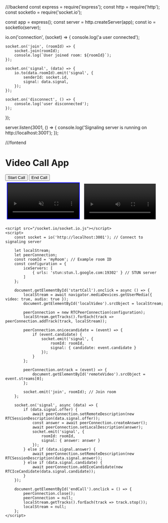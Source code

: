   <title>Video Call</title>
///backend
const express = require('express');
const http = require('http');
const socketIo = require('socket.io');

const app = express();
const server = http.createServer(app);
const io = socketIo(server);

io.on('connection', (socket) => {
    console.log('a user connected');

    socket.on('join', (roomId) => {
        socket.join(roomId);
        console.log(`User joined room: ${roomId}`);
    });

    socket.on('signal', (data) => {
        io.to(data.roomId).emit('signal', {
            senderId: socket.id,
            signal: data.signal,
        });
    });

    socket.on('disconnect', () => {
        console.log('user disconnected');
    });
});

server.listen(3001, () => {
    console.log('Signaling server is running on http://localhost:3001');
});

///fontend
<!DOCTYPE html>
<html lang="en">
<head>
    <meta charset="UTF-8">
    <meta name="viewport" content="width=device-width, initial-scale=1.0">
    <title>Video Call</title>
    <style>
        video {
            width: 45%;
            margin: 5px;
        }
        #localVideo {
            border: 2px solid blue;
        }
    </style>
</head>
<body>
    <h1>Video Call App</h1>
    <button id="startCall">Start Call</button>
    <button id="endCall">End Call</button>
    <div>
        <video id="localVideo" autoplay muted></video>
        <video id="remoteVideo" autoplay></video>
    </div>

    <script src="/socket.io/socket.io.js"></script>
    <script>
        const socket = io('http://localhost:3001'); // Connect to signaling server

        let localStream;
        let peerConnection;
        const roomId = 'myRoom'; // Example room ID
        const configuration = {
            iceServers: [
                { urls: 'stun:stun.l.google.com:19302' } // STUN server
            ]
        };

        document.getElementById('startCall').onclick = async () => {
            localStream = await navigator.mediaDevices.getUserMedia({ video: true, audio: true });
            document.getElementById('localVideo').srcObject = localStream;

            peerConnection = new RTCPeerConnection(configuration);
            localStream.getTracks().forEach(track => peerConnection.addTrack(track, localStream));

            peerConnection.onicecandidate = (event) => {
                if (event.candidate) {
                    socket.emit('signal', {
                        roomId: roomId,
                        signal: { candidate: event.candidate }
                    });
                }
            };

            peerConnection.ontrack = (event) => {
                document.getElementById('remoteVideo').srcObject = event.streams[0];
            };

            socket.emit('join', roomId); // Join room
        };

        socket.on('signal', async (data) => {
            if (data.signal.offer) {
                await peerConnection.setRemoteDescription(new RTCSessionDescription(data.signal.offer));
                const answer = await peerConnection.createAnswer();
                await peerConnection.setLocalDescription(answer);
                socket.emit('signal', {
                    roomId: roomId,
                    signal: { answer: answer }
                });
            } else if (data.signal.answer) {
                await peerConnection.setRemoteDescription(new RTCSessionDescription(data.signal.answer));
            } else if (data.signal.candidate) {
                await peerConnection.addIceCandidate(new RTCIceCandidate(data.signal.candidate));
            }
        });

        document.getElementById('endCall').onclick = () => {
            peerConnection.close();
            peerConnection = null;
            localStream.getTracks().forEach(track => track.stop());
            localStream = null;
        };
    </script>
</body>
</html>
